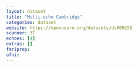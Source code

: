 ```yaml
---
layout: dataset
title: "Multi-echo Cambridge"
categories: dataset
website: https://openneuro.org/datasets/ds000258
scanner: 3T
echoes: [4]
extras: []
fmriprep:
afni:
---
```

